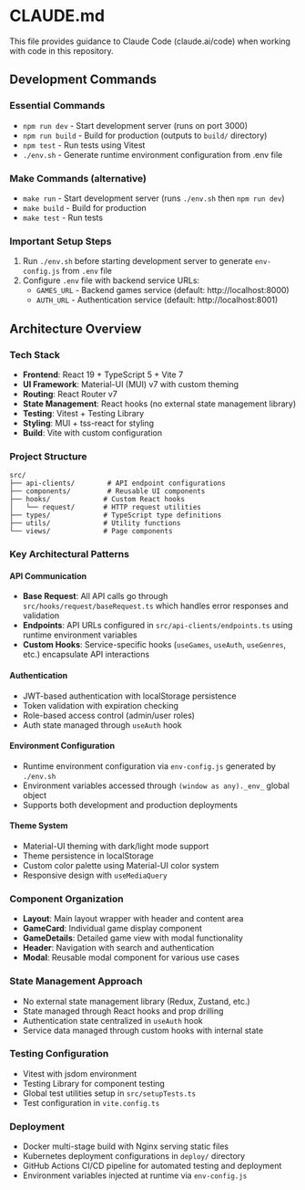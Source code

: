 # CLAUDE.md

This file provides guidance to Claude Code (claude.ai/code) when working with code in this repository.

## Development Commands

### Essential Commands
- `npm run dev` - Start development server (runs on port 3000)
- `npm run build` - Build for production (outputs to `build/` directory)
- `npm test` - Run tests using Vitest
- `./env.sh` - Generate runtime environment configuration from .env file

### Make Commands (alternative)
- `make run` - Start development server (runs `./env.sh` then `npm run dev`)
- `make build` - Build for production
- `make test` - Run tests

### Important Setup Steps
1. Run `./env.sh` before starting development server to generate `env-config.js` from `.env` file
2. Configure `.env` file with backend service URLs:
   - `GAMES_URL` - Backend games service (default: http://localhost:8000)
   - `AUTH_URL` - Authentication service (default: http://localhost:8001)

## Architecture Overview

### Tech Stack
- **Frontend**: React 19 + TypeScript 5 + Vite 7
- **UI Framework**: Material-UI (MUI) v7 with custom theming
- **Routing**: React Router v7
- **State Management**: React hooks (no external state management library)
- **Testing**: Vitest + Testing Library
- **Styling**: MUI + tss-react for styling
- **Build**: Vite with custom configuration

### Project Structure
```
src/
├── api-clients/        # API endpoint configurations
├── components/         # Reusable UI components
├── hooks/             # Custom React hooks
│   └── request/       # HTTP request utilities
├── types/             # TypeScript type definitions
├── utils/             # Utility functions
└── views/             # Page components
```

### Key Architectural Patterns

#### API Communication
- **Base Request**: All API calls go through `src/hooks/request/baseRequest.ts` which handles error responses and validation
- **Endpoints**: API URLs configured in `src/api-clients/endpoints.ts` using runtime environment variables
- **Custom Hooks**: Service-specific hooks (`useGames`, `useAuth`, `useGenres`, etc.) encapsulate API interactions

#### Authentication
- JWT-based authentication with localStorage persistence
- Token validation with expiration checking
- Role-based access control (admin/user roles)
- Auth state managed through `useAuth` hook

#### Environment Configuration
- Runtime environment configuration via `env-config.js` generated by `./env.sh`
- Environment variables accessed through `(window as any)._env_` global object
- Supports both development and production deployments

#### Theme System
- Material-UI theming with dark/light mode support
- Theme persistence in localStorage
- Custom color palette using Material-UI color system
- Responsive design with `useMediaQuery`

### Component Organization
- **Layout**: Main layout wrapper with header and content area
- **GameCard**: Individual game display component
- **GameDetails**: Detailed game view with modal functionality
- **Header**: Navigation with search and authentication
- **Modal**: Reusable modal component for various use cases

### State Management Approach
- No external state management library (Redux, Zustand, etc.)
- State managed through React hooks and prop drilling
- Authentication state centralized in `useAuth` hook
- Service data managed through custom hooks with internal state

### Testing Configuration
- Vitest with jsdom environment
- Testing Library for component testing
- Global test utilities setup in `src/setupTests.ts`
- Test configuration in `vite.config.ts`

### Deployment
- Docker multi-stage build with Nginx serving static files
- Kubernetes deployment configurations in `deploy/` directory
- GitHub Actions CI/CD pipeline for automated testing and deployment
- Environment variables injected at runtime via `env-config.js`